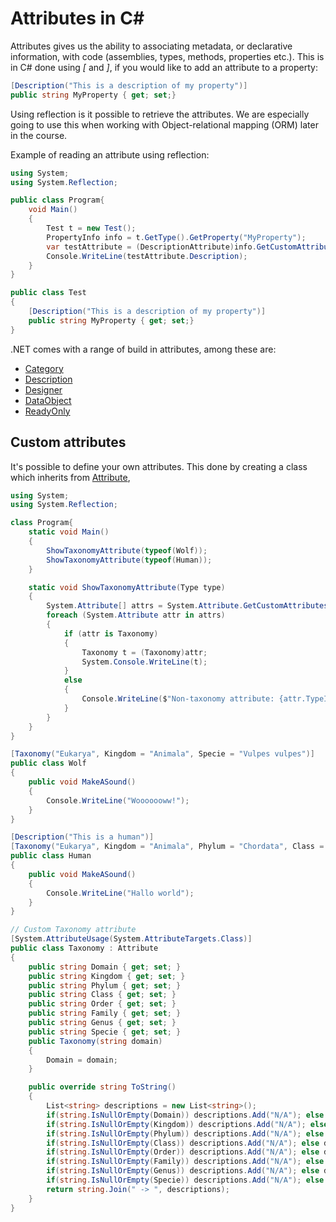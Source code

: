 # Attributes in C#

Attributes gives us the ability to associating metadata, or declarative information, with code (assemblies, types, methods,  properties etc.). This is in C# done using *[* and *]*, if you would like to add an attribute to a property:

```c#
[Description("This is a description of my property")]
public string MyProperty { get; set;}
```

Using reflection is it possible to retrieve the attributes.  We are especially going to use this when working with Object-relational mapping (ORM) later in the course.

Example of reading an attribute using reflection:

```c# runnable
using System;
using System.Reflection;

public class Program{
    void Main()
    {
        Test t = new Test();
        PropertyInfo info = t.GetType().GetProperty("MyProperty");
        var testAttribute = (DescriptionAttribute)info.GetCustomAttribute(typeof(DescriptionAttribute));
        Console.WriteLine(testAttribute.Description);
    }
}

public class Test
{
	[Description("This is a description of my property")]
	public string MyProperty { get; set;}
}

```

.NET comes with a range of build in attributes, among these are:

- [Category](https://docs.microsoft.com/en-us/dotnet/api/system.componentmodel.categoryattribute?view=netcore-3.1)
- [Description](https://docs.microsoft.com/en-us/dotnet/api/system.componentmodel.descriptionattribute?view=netcore-3.1)
- [Designer](https://docs.microsoft.com/en-us/dotnet/api/system.componentmodel.designerattribute?view=netcore-3.1)
- [DataObject](https://docs.microsoft.com/en-us/dotnet/api/system.componentmodel.dataobjectattribute?view=netcore-3.1)
- [ReadyOnly](https://docs.microsoft.com/en-us/dotnet/api/system.componentmodel.readonlyattribute?view=netcore-3.1)

## Custom attributes

It's possible to define your own attributes. This done by creating a class which inherits from [Attribute](https://docs.microsoft.com/en-us/dotnet/api/system.attribute?view=netcore-3.1),

```C# runnable
using System;
using System.Reflection;

class Program{
    static void Main()
    {
        ShowTaxonomyAttribute(typeof(Wolf));
        ShowTaxonomyAttribute(typeof(Human));
    }

    static void ShowTaxonomyAttribute(Type type)
    {
        System.Attribute[] attrs = System.Attribute.GetCustomAttributes(type);
        foreach (System.Attribute attr in attrs)
        {
            if (attr is Taxonomy)
            {
                Taxonomy t = (Taxonomy)attr;
                System.Console.WriteLine(t);
            }
            else
            {
                Console.WriteLine($"Non-taxonomy attribute: {attr.TypeId}");
            }
        }
    }
}

[Taxonomy("Eukarya", Kingdom = "Animala", Specie = "Vulpes vulpes")]
public class Wolf
{
	public void MakeASound()
	{
		Console.WriteLine("Wooooooww!");
	}
}

[Description("This is a human")]
[Taxonomy("Eukarya", Kingdom = "Animala", Phylum = "Chordata", Class = "Mammalia", Order= "Primates", Genus ="Homo", Specie = "Homo sapiens", Family = "Hominidae")]
public class Human
{
	public void MakeASound()
	{
		Console.WriteLine("Hallo world");
	}
}

// Custom Taxonomy attribute
[System.AttributeUsage(System.AttributeTargets.Class)]
public class Taxonomy : Attribute
{
	public string Domain { get; set; }
	public string Kingdom { get; set; }
	public string Phylum { get; set; }
	public string Class { get; set; }
	public string Order { get; set; }
	public string Family { get; set; }
	public string Genus { get; set; }
	public string Specie { get; set; }
	public Taxonomy(string domain)
	{
		Domain = domain;
	}

	public override string ToString()
	{
		List<string> descriptions = new List<string>();
		if(string.IsNullOrEmpty(Domain)) descriptions.Add("N/A"); else descriptions.Add(Domain);
		if(string.IsNullOrEmpty(Kingdom)) descriptions.Add("N/A"); else descriptions.Add(Kingdom);
		if(string.IsNullOrEmpty(Phylum)) descriptions.Add("N/A"); else descriptions.Add(Phylum);
		if(string.IsNullOrEmpty(Class)) descriptions.Add("N/A"); else descriptions.Add(Class);
		if(string.IsNullOrEmpty(Order)) descriptions.Add("N/A"); else descriptions.Add(Order);
		if(string.IsNullOrEmpty(Family)) descriptions.Add("N/A"); else descriptions.Add(Family);
		if(string.IsNullOrEmpty(Genus)) descriptions.Add("N/A"); else descriptions.Add(Genus);
		if(string.IsNullOrEmpty(Specie)) descriptions.Add("N/A"); else descriptions.Add(Specie);
		return string.Join(" -> ", descriptions);
	}
}
```

